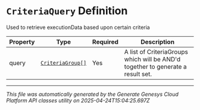 # `CriteriaQuery` Definition

Used to retrieve executionData based upon certain criteria

| Property | Type | Required | Description |
|----------|------|----------|-------------|
| query | [`CriteriaGroup[]`](criteriagroup-definition.md) | Yes | A list of CriteriaGroups which will be AND'd together to generate a result set. |

---

*This file was automatically generated by the Generate Genesys Cloud Platform API classes utility on 2025-04-24T15:04:25.697Z*